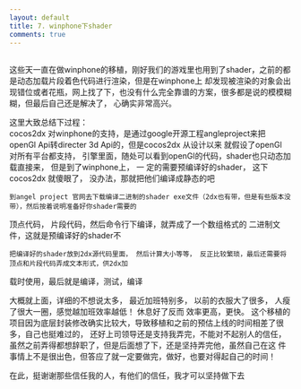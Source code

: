 ```yaml
---
layout: default
title: 7. winphone下shader
comments: true
---
```

##
这些天一直在做winphone的移植，刚好我们的游戏里也用到了shader，之前的都是动态加载片段着色代码进行渲染，但是在winphone上
却发现被渲染的对象会出现错位或者花瓶，网上找了下，也没有什么完全靠谱的方案，很多都是说的模模糊糊，但最后自己还是解决了，
心确实非常高兴。

这里大致总结下过程：                   
    cocos2dx 对winphone的支持，是通过google开源工程angleproject来把openGl Api转directer 3d Api的，但是cocos2dx 从设计以来
就假设了openGl 对所有平台都支持， 引擎里面，随处可以看到openGl的代码，shader也只动态加载直接来， 但是到了winphone上， 一
定的需要预编译好的shader， 这下cocos2dx 就傻眼了， 没办法，那就把他们编译成静态的吧

    到angel project 官网去下载编译二进制的shader exe文件（2dx也有带，但是有些版本没带），然后按着说明准备好你shader需要的
顶点代码， 片段代码，然后命令行下编译，就弄成了一个数组格式的 二进制文件，这就是预编译好的shader不

    把编译好的shader放到2dx源代码里面， 然后计算大小等等， 反正比较繁琐，最后还需要将顶点和片段代码弄成文本形式，供2dx加
载时使用，最后就是编译，测试，编译

大概就上面，详细的不想说太多， 最近加班特别多， 以前的衣服大了很多， 人瘦了很大一圈，感觉越加班效率越低！ 休息好了反而
效率更高，更快。 这个移植的项目因为底层封装修改确实比较大，导致移植和之前的预估上线的时间相差了很多，自己也挺难过的，
还好上司领导还是支持我弄完，不能对不起别人的信任，虽然之前弄得都想辞职了，但是后面想了下，还是坚持弄完他，虽然自己在这
件事情上不是很出色，但答应了就一定要做完，做好，也要对得起自己的时间！

在此，挺谢谢那些信任我的人，有他们的信任，我才可以坚持做下去
 
